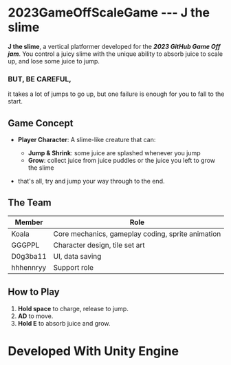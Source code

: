 # 2023GameOffScaleGame --- J the slime

**J the slime**, a vertical platformer developed for the ***2023 GitHub Game Off jam***. You control a juicy slime with the unique ability to absorb juice to scale up, and lose some juice to jump.

### BUT, BE CAREFUL,

it takes a lot of jumps to go up, but one failure is enough for you to fall to the start.

## Game Concept

- **Player Character**: A slime-like creature that can:
  - **Jump & Shrink**:
        some juice are splashed whenever you jump
  - **Grow**:
        collect juice from juice puddles or the juice you left to grow the slime

- that's all, try and jump your way through to the end.

## The Team

| Member   | Role                                             |
|----------|--------------------------------------------------|
| Koala    | Core mechanics, gameplay coding, sprite animation|
| GGGPPL   | Character design, tile set art                   |
| D0g3ba11 | UI, data saving                                  |
| hhhennryy| Support role                                     |

## How to Play

1. **Hold space** to charge, release to jump.
2. **AD** to move.
3. **Hold E** to absorb juice and grow.

# Developed With Unity Engine
